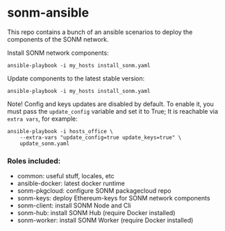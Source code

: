 sonm-ansible
============

This repo contains a bunch of an ansible scenarios to
deploy the components of the SONM network.

Install SONM network components:
```
ansible-playbook -i my_hosts install_sonm.yaml
```


Update components to the latest stable version:
```
ansible-playbook -i my_hosts install_sonm.yaml
```


Note! Config and keys updates are disabled by default. To enable it, you must pass the `update_config` variable and set it to True; It is reachable via `extra vars`, for example:

```
ansible-playbook -i hosts_office \
    --extra-vars "update_config=true update_keys=true" \
    update_sonm.yaml
```


### Roles included:

* common: useful stuff, locales, etc
* ansible-docker: latest docker runtime
* sonm-pkgcloud: configure SONM packagecloud repo
* sonm-keys: deploy Ethereum-keys for SONM network components
* sonm-client: install SONM Node and Cli
* sonm-hub: install SONM Hub (require Docker installed)
* sonm-worker: install SONM Worker (require Docker installed)
